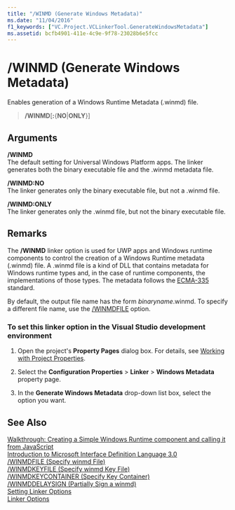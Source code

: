 ```yaml
---
title: "/WINMD (Generate Windows Metadata)"
ms.date: "11/04/2016"
f1_keywords: ["VC.Project.VCLinkerTool.GenerateWindowsMetadata"]
ms.assetid: bcfb4901-411e-4c9e-9f78-23028b6e5fcc
---
```

# /WINMD (Generate Windows Metadata)

Enables generation of a Windows Runtime Metadata (.winmd) file.

> **/WINMD**\[**:**{**NO**\|**ONLY**}]

## Arguments

**/WINMD**<br/>
The default setting for Universal Windows Platform apps. The linker generates both the binary executable file and the .winmd metadata file.

**/WINMD:NO**<br/>
The linker generates only the binary executable file, but not a .winmd file.

**/WINMD:ONLY**<br/>
The linker generates only the .winmd file, but not the binary executable file.

## Remarks

The **/WINMD** linker option is used for UWP apps and Windows runtime components to control the creation of a Windows Runtime metadata (.winmd) file. A .winmd file is a kind of DLL that contains metadata for Windows runtime types and, in the case of runtime components, the implementations of those types. The metadata follows the [ECMA-335](http://www.ecma-international.org/publications/standards/Ecma-335.htm) standard.

By default, the output file name has the form *binaryname*.winmd. To specify a different file name, use the [/WINMDFILE](../../build/reference/winmdfile-specify-winmd-file.md) option.

### To set this linker option in the Visual Studio development environment

1. Open the project's **Property Pages** dialog box. For details, see [Working with Project Properties](../working-with-project-properties.md).

1. Select the **Configuration Properties** > **Linker** > **Windows Metadata** property page.

1. In the **Generate Windows Metadata** drop-down list box, select the option you want.

## See Also

[Walkthrough: Creating a Simple Windows Runtime component and calling it from JavaScript](/windows/uwp/winrt-components/walkthrough-creating-a-simple-windows-runtime-component-and-calling-it-from-javascript)<br/>
[Introduction to Microsoft Interface Definition Language 3.0](/uwp/midl-3/intro)<br/>
[/WINMDFILE (Specify winmd File)](winmdfile-specify-winmd-file.md)<br/>
[/WINMDKEYFILE (Specify winmd Key File)](winmdkeyfile-specify-winmd-key-file.md)<br/>
[/WINMDKEYCONTAINER (Specify Key Container)](winmdkeycontainer-specify-key-container.md)<br/>
[/WINMDDELAYSIGN (Partially Sign a winmd)](winmddelaysign-partially-sign-a-winmd.md)<br/>
[Setting Linker Options](../../build/reference/setting-linker-options.md)<br/>
[Linker Options](../../build/reference/linker-options.md)
